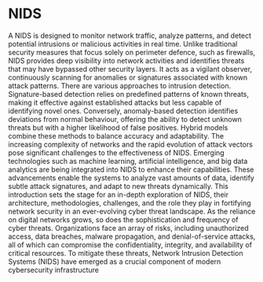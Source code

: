 # NIDS
A NIDS is designed to monitor network traffic, analyze patterns, and detect potential intrusions or malicious activities in real time. Unlike traditional security measures that focus solely on perimeter defence, such as firewalls, NIDS provides deep visibility into network activities and identifies threats that may have bypassed other security layers. It acts as a vigilant observer, continuously scanning for anomalies or signatures associated with known attack patterns.
There are various approaches to intrusion detection. Signature-based detection relies on predefined patterns of known threats, making it effective against established attacks but less capable of identifying novel ones. Conversely, anomaly-based detection identifies deviations from normal behaviour, offering the ability to detect unknown threats but with a higher likelihood of false positives. Hybrid models combine these methods to balance accuracy and adaptability.
The increasing complexity of networks and the rapid evolution of attack vectors pose significant challenges to the effectiveness of NIDS. Emerging technologies such as machine learning, artificial intelligence, and big data analytics are being integrated into NIDS to enhance their capabilities. These advancements enable the systems to analyze vast amounts of data, identify subtle attack signatures, and adapt to new threats dynamically.
This introduction sets the stage for an in-depth exploration of NIDS, their architecture, methodologies, challenges, and the role they play in fortifying network security in an ever-evolving cyber threat landscape.
As the reliance on digital networks grows, so does the sophistication and frequency of cyber threats. Organizations face an array of risks, including unauthorized access, data breaches, malware propagation, and denial-of-service attacks, all of which can compromise the confidentiality, integrity, and availability of critical resources. To mitigate these threats, Network Intrusion Detection Systems (NIDS) have emerged as a crucial component of modern cybersecurity infrastructure
